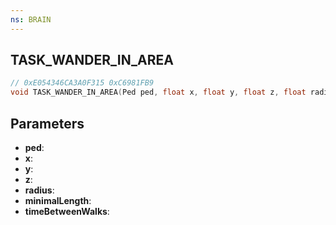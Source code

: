 ```yaml
---
ns: BRAIN
---
```

## TASK_WANDER_IN_AREA

```c
// 0xE054346CA3A0F315 0xC6981FB9
void TASK_WANDER_IN_AREA(Ped ped, float x, float y, float z, float radius, float minimalLength, float timeBetweenWalks);
```


## Parameters
* **ped**: 
* **x**: 
* **y**: 
* **z**: 
* **radius**: 
* **minimalLength**: 
* **timeBetweenWalks**: 


